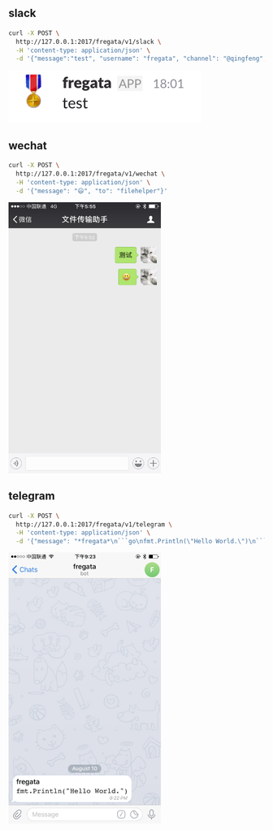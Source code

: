 ## slack

```bash
curl -X POST \
  http://127.0.0.1:2017/fregata/v1/slack \
  -H 'content-type: application/json' \
  -d '{"message":"test", "username": "fregata", "channel": "@qingfeng", "icon_emoji": ":medal:"}'
```

![slack](./slack.png)

## wechat

```bash
curl -X POST \
  http://127.0.0.1:2017/fregata/v1/wechat \
  -H 'content-type: application/json' \
  -d '{"message": "😃", "to": "filehelper"}'
```

<img src="https://raw.githubusercontent.com/xuqingfeng/fregata/master/examples/wechat.png" alt="wechat" width=300/>

## telegram

```bash
curl -X POST \
  http://127.0.0.1:2017/fregata/v1/telegram \
  -H 'content-type: application/json' \
  -d '{"message": "*fregata*\n```go\nfmt.Println(\"Hello World.\")\n```"}'
```

<img src="https://raw.githubusercontent.com/xuqingfeng/fregata/master/examples/telegram.png" alt="telegram" width=300/>

